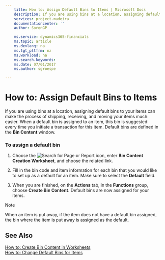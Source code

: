 ```yaml
---
    title: How to: Assign Default Bins to Items | Microsoft Docs
    description: If you are using bins at a location, assigning default bins to your items can make the process of shipping, receiving, and moving your items much easier. When a default bin is assigned to an item, this bin is suggested every time you initiate a transaction for this item. Default bins are defined in the **Bin Content** window.
    services: project-madeira
    documentationcenter: ''
    author: SorenGP

    ms.service: dynamics365-financials
    ms.topic: article
    ms.devlang: na
    ms.tgt_pltfrm: na
    ms.workload: na
    ms.search.keywords:
    ms.date: 07/01/2017
    ms.author: sgroespe

---
```

# How to: Assign Default Bins to Items
If you are using bins at a location, assigning default bins to your items can make the process of shipping, receiving, and moving your items much easier. When a default bin is assigned to an item, this bin is suggested every time you initiate a transaction for this item. Default bins are defined in the **Bin Content** window.  
  
### To assign a default bin  
  
1.  Choose the ![Search for Page or Report](media/ui-search/search_small.png "Search for Page or Report icon") icon, enter **Bin Content Creation Worksheet**, and choose the related link.  
  
2.  Fill in the bin code and item information for each bin that you would like to set up as a default for an item. Make sure to select the **Default** field.  
  
3.  When you are finished, on the **Actions** tab, in the **Functions** group, choose **Create Bin Content**. Default bins are now assigned for your items.  
  
> [!NOTE]  
>  When an item is put away, if the item does not have a default bin assigned, the bin where the item is put away is assigned as the default.  
  
## See Also  
 [How to: Create Bin Content in Worksheets](../how-to-create-bin-content-in-worksheets.md)   
 [How to: Change Default Bins for Items](../how-to-change-default-bins-for-items.md)